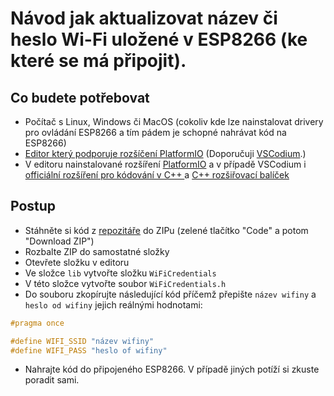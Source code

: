 # Návod jak aktualizovat název či heslo Wi-Fi uložené v ESP8266 (ke které se má připojit).

## Co budete potřebovat
 - Počítač s Linux, Windows či MacOS (cokoliv kde lze nainstalovat drivery pro ovládání ESP8266 a tím pádem je schopné nahrávat kód na ESP8266)
 - [Editor který podporuje rozšíčení PlatformIO](https://docs.platformio.org/en/latest/integration/ide/index.html) (Doporučuji [VSCodium](https://vscodium.com/).)
  - V editoru nainstalované rozšíření [PlatformIO](https://marketplace.visualstudio.com/items?itemName=platformio.platformio-ide) a v případě VSCodium i [officiální rozšíření pro kódování v C++ ](https://marketplace.visualstudio.com/items?itemName=ms-vscode.cpptools) a [C++ rozšiřovací balíček](https://marketplace.visualstudio.com/items?itemName=ms-vscode.cpptools-extension-pack)

## Postup
 - Stáhněte si kód z [repozitáře](https://github.com/FrameXX/melody-generator) do ZIPu (zelené tlačítko "Code" a potom "Download ZIP")
 - Rozbalte ZIP do samostatné složky
 - Otevřete složku v editoru
 - Ve složce `lib` vytvořte složku `WiFiCredentials`
 - V této složce vytvořte soubor `WiFiCredentials.h`
 - Do souboru zkopírujte následující kód příčemž přepište `název wifiny` a `heslo od wifiny` jejich reálnými hodnotami:
```c
#pragma once

#define WIFI_SSID "název wifiny"
#define WIFI_PASS "heslo of wifiny"
```
 - Nahrajte kód do připojeného ESP8266. V případě jiných potíží si zkuste poradit sami.
